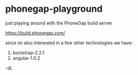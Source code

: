 phonegap-playground
===================

just playing around with the PhoneGap build server

https://build.phonegap.com/

since im also interested in a few other technologies we have:
 1. bootstrap-2.2.1
 2. angular-1.0.2


-dL